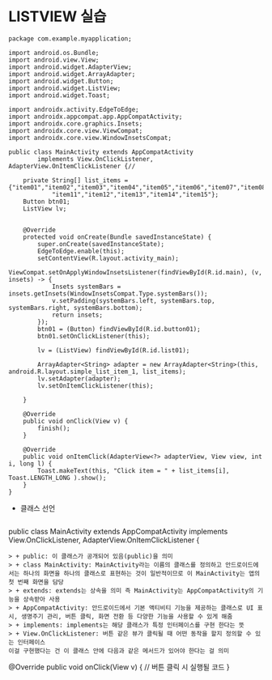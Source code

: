 # LISTVIEW 실습
```
package com.example.myapplication;

import android.os.Bundle;
import android.view.View;
import android.widget.AdapterView;
import android.widget.ArrayAdapter;
import android.widget.Button;
import android.widget.ListView;
import android.widget.Toast;

import androidx.activity.EdgeToEdge;
import androidx.appcompat.app.AppCompatActivity;
import androidx.core.graphics.Insets;
import androidx.core.view.ViewCompat;
import androidx.core.view.WindowInsetsCompat;

public class MainActivity extends AppCompatActivity
        implements View.OnClickListener, AdapterView.OnItemClickListener {//

    private String[] list_items = {"item01","item02","item03","item04","item05","item06","item07","item08","item09","item10",
            "item11","item12","item13","item14","item15"};
    Button btn01;
    ListView lv;


    @Override
    protected void onCreate(Bundle savedInstanceState) {
        super.onCreate(savedInstanceState);
        EdgeToEdge.enable(this);
        setContentView(R.layout.activity_main);
        ViewCompat.setOnApplyWindowInsetsListener(findViewById(R.id.main), (v, insets) -> {
            Insets systemBars = insets.getInsets(WindowInsetsCompat.Type.systemBars());
            v.setPadding(systemBars.left, systemBars.top, systemBars.right, systemBars.bottom);
            return insets;
        });
        btn01 = (Button) findViewById(R.id.button01);
        btn01.setOnClickListener(this);

        lv = (ListView) findViewById(R.id.list01);

        ArrayAdapter<String> adapter = new ArrayAdapter<String>(this, android.R.layout.simple_list_item_1, list_items);
        lv.setAdapter(adapter);
        lv.setOnItemClickListener(this);

    }

    @Override
    public void onClick(View v) {
        finish();
    }

    @Override
    public void onItemClick(AdapterView<?> adapterView, View view, int i, long l) {
        Toast.makeText(this, "Click item = " + list_items[i], Toast.LENGTH_LONG ).show();
    }
}
```
+ 클래스 선언
  ```
public class MainActivity extends AppCompatActivity 
        implements View.OnClickListener, AdapterView.OnItemClickListener {
```
> + public: 이 클래스가 공개되어 있음(public)을 의미
> + class MainActivity: MainActivity라는 이름의 클래스를 정의하고 안드로이드에서는 하나의 화면을 하나의 클래스로 표현하는 것이 일반적이므로 이 MainActivity는 앱의 첫 번째 화면을 담당
> + extends: extends는 상속을 의미 즉 MainActivity는 AppCompatActivity의 기능을 상속받아 사용
> + AppCompatActivity: 안드로이드에서 기본 액티비티 기능을 제공하는 클래스로 UI 표시, 생명주기 관리, 버튼 클릭, 화면 전환 등 다양한 기능을 사용할 수 있게 해줌
> + implements: implements는 해당 클래스가 특정 인터페이스를 구현 한다는 뜻
> + View.OnClickListener: 버튼 같은 뷰가 클릭될 때 어떤 동작을 할지 정의할 수 있는 인터페이스
이걸 구현했다는 건 이 클래스 안에 다음과 같은 메서드가 있어야 한다는 걸 의미
```
@Override
public void onClick(View v) {
    // 버튼 클릭 시 실행될 코드
}
```
